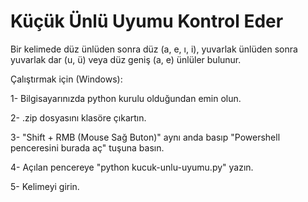 # Küçük Ünlü Uyumu Kontrol Eder

Bir kelimede düz ünlüden sonra düz (a, e, ı, i), yuvarlak ünlüden sonra yuvarlak dar (u, ü) veya düz geniş (a, e) ünlüler bulunur.

Çalıştırmak için (Windows):

1- Bilgisayarınızda python kurulu olduğundan emin olun.

2- .zip dosyasını klasöre çıkartın.

3- "Shift + RMB (Mouse Sağ Buton)" aynı anda basıp "Powershell penceresini burada aç" tuşuna basın.

4- Açılan pencereye "python kucuk-unlu-uyumu.py" yazın.

5- Kelimeyi girin.
